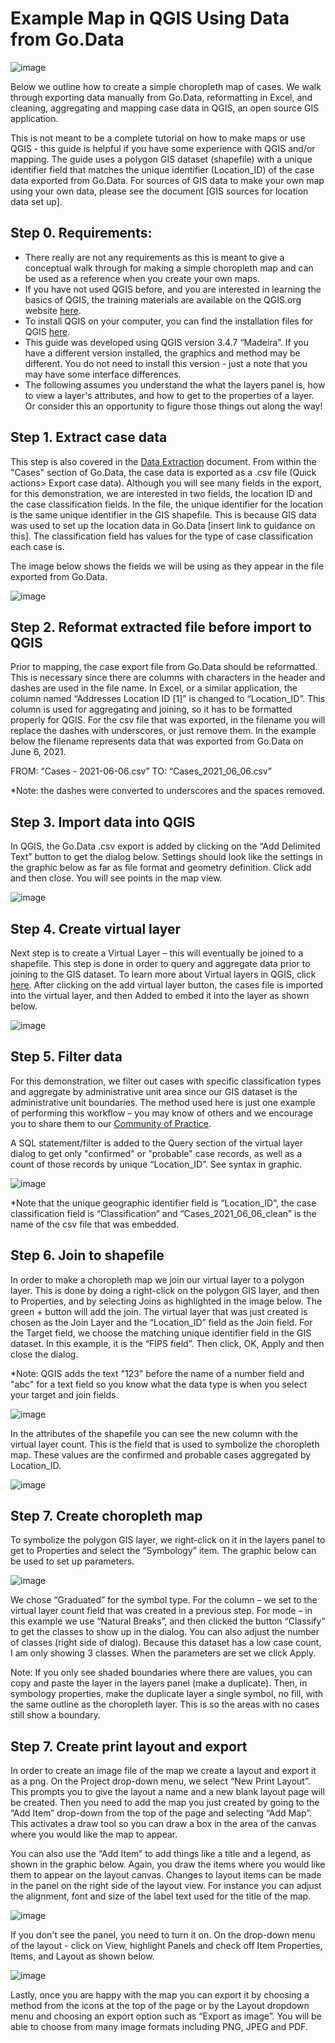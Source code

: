 # Example Map in QGIS Using Data from Go.Data

![image](https://user-images.githubusercontent.com/19505814/122239678-21581d00-ce8f-11eb-8b3e-5a9bfdcd7649.png)

Below we outline how to create a simple choropleth map of cases. We walk through exporting data manually from Go.Data, reformatting in Excel, and cleaning, aggregating and mapping case data in QGIS, an open source GIS application.

This is not meant to be a complete tutorial on how to make maps or use QGIS - this guide is helpful if you have some experience with QGIS and/or mapping. The guide uses a polygon GIS dataset (shapefile) with a unique identifier field that matches the unique identifier (Location_ID) of the case data exported from Go.Data. For sources of GIS data to make your own map using your own data, please see the document [GIS sources for location data set up].

## Step 0. Requirements:
- There really are not any requirements as this is meant to give a conceptual walk through for making a simple choropleth map and can be used as a reference when you create your own maps. 
- If you have not used QGIS before, and you are interested in learning the basics of QGIS, the training materials are available on the QGIS.org website [here](https://qgis.org/en/site/forusers/trainingmaterial/index.html). 
- To install QGIS on your computer, you can find the installation files for QGIS [here](https://qgis.org/en/site/forusers/download.html). 
- This guide was developed using QGIS version 3.4.7 “Madeira”. If you have a different version installed, the graphics and method may be different. You do not need to install this version - just a note that you may have some interface differences.
- The following assumes you understand the what the layers panel is, how to view a layer's attributes, and how to get to the properties of a layer. Or consider this an opportunity to figure those things out along the way!

## Step 1. Extract case data
This step is also covered in the [Data Extraction](https://worldhealthorganization.github.io/godata/data-extraction/) document. From within the "Cases" section of Go.Data, the case data is exported as a .csv file (Quick actions> Export case data). Although you will see many fields in the export, for this demonstration, we are interested in two fields, the location ID and the case classification fields. In the file, the unique identifier for the location is the same unique identifier in the GIS shapefile. This is because GIS data was used to set up the location data in Go.Data [insert link to guidance on this]. The classification field has values for the type of case classification each case is.

The image below shows the fields we will be using as they appear in the file exported from Go.Data.

![image](https://user-images.githubusercontent.com/19505814/122994010-f92c5a80-d375-11eb-9ce6-8929a70a1da6.png)


## Step 2. Reformat extracted file before import to QGIS 
Prior to mapping, the case export file from Go.Data should be reformatted. This is necessary since there are columns with characters in the header and dashes are used in the file name. In Excel, or a similar application, the column named “Addresses Location ID [1]” is changed to “Location_ID”. This column is used for aggregating and joining, so it has to be formatted properly for QGIS. For the csv file that was exported, in the filename you will replace the dashes with underscores, or just remove them. In the example below the filename represents data that was exported from Go.Data on June 6, 2021.

FROM: “Cases - 2021-06-06.csv”
TO: “Cases_2021_06_06.csv”

*Note: the dashes were converted to underscores and the spaces removed.

## Step 3. Import data into QGIS
In QGIS, the Go.Data .csv export is added by clicking on the “Add Delimited Text” button to get the dialog below. Settings should look like the settings in the graphic below as far as file format and geometry definition. Click add and then close. You will see points in the map view.

![image](https://user-images.githubusercontent.com/19505814/122250195-7566ff80-ce97-11eb-8b96-bca5e1eed015.png)

## Step 4. Create virtual layer
Next step is to create a Virtual Layer – this will eventually be joined to a shapefile. This step is done in order to query and aggregate data prior to joining to the GIS dataset. To learn more about Virtual layers in QGIS, click [here](https://docs.qgis.org/3.16/en/docs/user_manual/managing_data_source/create_layers.html?highlight=virtual#creating-virtual-layers). After clicking on the add virtual layer button, the cases file is imported into the virtual layer, and then Added to embed it into the layer as shown below. 

![image](https://user-images.githubusercontent.com/19505814/122294900-8c711600-cec6-11eb-88e1-8fd1cc62d113.png)



## Step 5. Filter data
For this demonstration, we filter out cases with specific classification types and aggregate by administrative unit area since our GIS dataset is the administrative unit boundaries. The method used here is just one example of performing this workflow – you may know of others and we encourage you to share them to our [Community of Practice](https://community-godata.who.int/login). 

A SQL statement/filter is added to the Query section of the virtual layer dialog to get only "confirmed" or "probable" case records, as well as a count of those records by unique “Location_ID”. See syntax in graphic. 

![image](https://user-images.githubusercontent.com/19505814/122295207-ef62ad00-cec6-11eb-94de-8e856275a929.png)

*Note that the unique geographic identifier field is “Location_ID”, the case classification field is “Classification” and “Cases_2021_06_06_clean” is the name of the csv file that was embedded. 

## Step 6. Join to shapefile
In order to make a choropleth map we join our virtual layer to a polygon layer. This is done by doing a right-click on the polygon GIS layer, and then to Properties, and by selecting Joins as highlighted in the image below. The green + button will add the join. The virtual layer that was just created is chosen as the Join Layer and the “Location_ID” field as the Join field. For the Target field, we choose the matching unique identifier field in the GIS dataset. In this example, it is the “FIPS field”. Then click, OK, Apply and then close the dialog. 

*Note: QGIS adds the text "123" before the name of a number field and "abc" for a text field so you know what the data type is when you select your target and join fields.

![image](https://user-images.githubusercontent.com/19505814/122295775-a0694780-cec7-11eb-9a18-a8cbbe9b29bc.png)

In the attributes of the shapefile you can see the new column with the virtual layer count. This is the field that is used to symbolize the choropleth map. These values are the confirmed and probable cases aggregated by Location_ID.

![image](https://user-images.githubusercontent.com/19505814/122296031-eb835a80-cec7-11eb-96fd-989c510fc97e.png)

## Step 7. Create choropleth map
To symbolize the polygon GIS layer, we right-click on it in the layers panel to get to Properties and select the “Symbology” item. The graphic below can be used to set up parameters. 

![image](https://user-images.githubusercontent.com/19505814/122296311-41580280-cec8-11eb-8603-20f08b0a454b.png)

We chose “Graduated” for the symbol type. For the column – we set to the virtual layer count field that was created in a previous step. For mode – in this example we use “Natural Breaks”, and then clicked the button “Classify” to get the classes to show up in the dialog. You can also adjust the number of classes (right side of dialog). Because this dataset has a low case count, I am only showing 3 classes. When the parameters are set we click Apply.

Note: If you only see shaded boundaries where there are values, you can copy and paste the layer in the layers panel (make a duplicate). Then, in symbology properties, make the duplicate layer a single symbol, no fill, with the same outline as the choropleth layer. This is so the areas with no cases still show a boundary.

## Step 7. Create print layout and export
In order to create an image file of the map we create a layout and export it as a png. On the Project drop-down menu, we select “New Print Layout”. This prompts you to give the layout a name and a new blank layout page will be created. Then you need to add the map you just created by going to the “Add Item” drop-down from the top of the page and selecting “Add Map”. This activates a draw tool so you can draw a box in the area of the canvas where you would like the map to appear. 

You can also use the “Add Item” to add things like a title and a legend, as shown in the graphic below. Again, you draw the items where you would like them to appear on the layout canvas. Changes to layout items can be made in the panel on the right side of the layout view. For instance you can adjust the alignment, font and size of the label text used for the title of the map. 

![image](https://user-images.githubusercontent.com/19505814/122999043-c5543380-d37b-11eb-8fb9-ef938d85cf3c.png)

If you don't see the panel, you need to turn it on. On the drop-down menu of the layout - click on View, highlight Panels and check off Item Properties, Items, and Layout as shown below.

![image](https://user-images.githubusercontent.com/19505814/122998561-3515ee80-d37b-11eb-9b89-69ffc5981afd.png)

Lastly, once you are happy with the map you can export it by choosing a method from the icons at the top of the page or by the Layout dropdown menu and choosing an export option such as “Export as image”. You will be able to choose from many image formats including PNG, JPEG and PDF.
